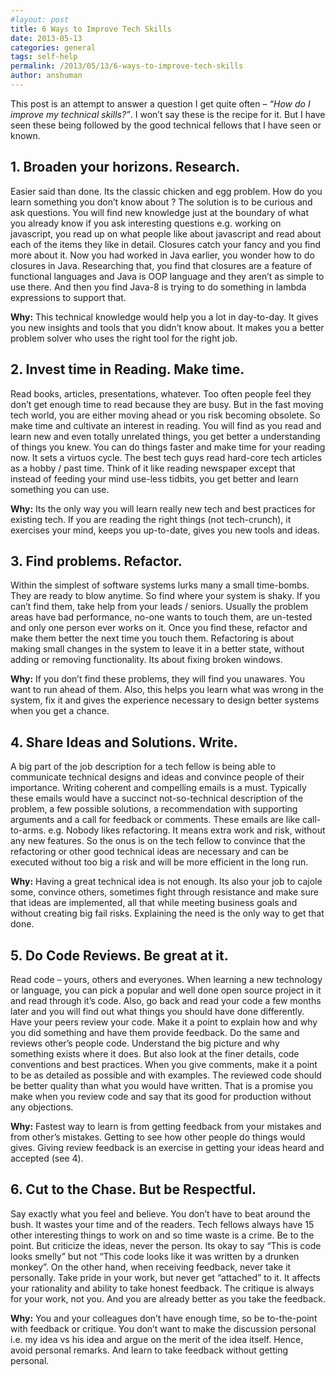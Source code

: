 ```yaml
---
#layout: post
title: 6 Ways to Improve Tech Skills
date: 2013-05-13
categories: general
tags: self-help
permalink: /2013/05/13/6-ways-to-improve-tech-skills
author: anshuman
---
```


This post is an attempt to answer a question I get quite often – _“How do I improve my technical skills?”_. I won’t say these is the recipe for it. But I have seen these being followed by the good technical fellows that I have seen or known.

## 1. Broaden your horizons. Research.

Easier said than done. Its the classic chicken and egg problem. How do you learn something you don’t know about ? The solution is to be curious and ask questions. You will find new knowledge just at the boundary of what you already know if you ask interesting questions e.g. working on javascript, you read up on what people like about javascript and read about each of the items they like in detail. Closures catch your fancy and you find more about it. Now you had worked in Java earlier, you wonder how to do closures in Java. Researching that, you find that closures are a feature of functional languages and Java is OOP language and they aren’t as simple to use there. And then you find Java-8 is trying to do something in lambda expressions to support that.

**Why:** This technical knowledge would help you a lot in day-to-day. It gives you new insights and tools that you didn’t know about. It makes you a better problem solver who uses the right tool for the right job.

## 2. Invest time in Reading. Make time. 

Read books, articles, presentations, whatever. Too often people feel they don’t get enough time to read because they are busy. But in the fast moving tech world, you are either moving ahead or  you risk becoming obsolete. So make time and cultivate an interest in reading. You will find as you read and learn new and even totally unrelated things, you get better a understanding of things you knew. You can do things faster and make time for your reading now. It sets a virtuos cycle. The best tech guys read hard-core tech articles as a hobby / past time. Think of it like reading newspaper except that instead of feeding your mind use-less tidbits, you get better and learn something you can use.

**Why:** Its the only way you will learn really new tech and best practices for existing tech. If you are reading the right things (not tech-crunch), it exercises your mind, keeps you up-to-date, gives you new tools and ideas.

## 3. Find problems. Refactor. 

Within the simplest of software systems lurks many a small time-bombs. They are ready to blow anytime. So find where your system is shaky. If you can’t find them, take help from your leads / seniors. Usually the problem areas have bad performance, no-one wants to touch them, are un-tested and only one person ever works on it.  Once you find these, refactor and make them better the next time you touch them. Refactoring is about making small changes in the system to leave it in a better state, without adding or removing functionality.  Its about fixing broken windows.

**Why:** If you don’t find these problems, they will find you unawares. You want to run ahead of them. Also, this helps you learn what was wrong in the system, fix it and gives the experience necessary to design better systems when you get a chance.

## 4. Share Ideas and Solutions. Write.

A big part of the job description for a tech fellow is being able to communicate technical designs and ideas and convince people of their importance. Writing coherent and compelling emails is a must.  Typically these emails would have a succinct not-so-technical description of the problem, a few possible solutions, a recommendation with supporting arguments and a call for feedback or comments. These emails are like call-to-arms. e.g. Nobody likes refactoring. It means extra work and risk, without any new features. So the onus is on the tech fellow to convince that the refactoring or other good technical ideas are necessary and can be executed without too big a risk and will be more efficient in the long run.

**Why:** Having a great technical idea is not enough. Its also your job to cajole some, convince others, sometimes fight through resistance and make sure that ideas are implemented, all that while meeting business goals and without creating big fail risks. Explaining the need is the only way to get that done.

## 5. Do Code Reviews. Be great at it. 

Read code – yours, others and everyones. When learning a new technology or language, you can pick a popular and well done open source project in it and read through it’s code. Also, go back and read your code a few months later and you will find out what things you should have done differently. Have your peers review your code. Make it a point to explain how and why you did something and have them provide feedback. Do the same and reviews other’s people code. Understand the big picture and why something exists where it does. But also look at the finer details, code conventions and best practices. When you give comments, make it a point to be as detailed as possible and with examples. The reviewed code should be better quality than what you would have written. That is a promise you make when you review code and say that its good for production without any objections.

**Why:** Fastest way to learn is from getting feedback from your mistakes and from other’s mistakes. Getting to see how other people do things would gives. Giving review feedback is an exercise in getting your ideas heard and accepted (see 4).

## 6. Cut to the Chase. But be Respectful.

Say exactly what you feel and believe. You don’t have to beat around the bush. It wastes your time and of the readers. Tech fellows always have 15 other interesting things to work on and so time waste is a crime. Be to the point. But criticize the ideas, never the person. Its okay to say “This is code looks smelly” but not “This code looks like it was written by a drunken monkey”. On the other hand, when receiving feedback, never take it personally. Take pride in your work, but never get “attached” to it. It affects your rationality and ability to take honest feedback. The critique is always for your work, not you. And you are already better as you take the feedback.

**Why:** You and your colleagues don’t have enough time, so be to-the-point with feedback or critique. You don’t want to make the discussion personal i.e. my idea vs his idea and argue on the merit of the idea itself. Hence, avoid personal remarks. And learn to take feedback without getting personal.
